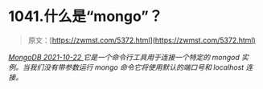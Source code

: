 <!--yml
category: 未分类
date: 0001-01-01 00:00:00
--->

# 1041.什么是“mongo”？

> 原文：[https://zwmst.com/5372.html](https://zwmst.com/5372.html)

   [ *MongoDB* ](https://zwmst.com/mongodb)*[ <time datetime="2021-10-23T01:27:10+08:00"> 2021-10-22 </time> ](https://zwmst.com/5372.html)  它是一个命令行工具用于连接一个特定的 mongod 实例。当我们没有带参数运行 mongo 命令它将使用默认的端口号和 localhost 连接。*